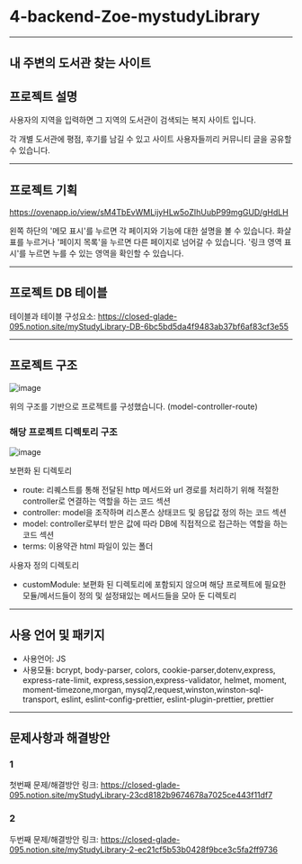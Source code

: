 # 4-backend-Zoe-mystudyLibrary
------------------------------------

내 주변의 도서관 찾는 사이트
------------------------------------
## 프로젝트 설명

  사용자의 지역을 입력하면 그 지역의 도서관이 검색되는 복지 사이트 입니다.
  
  각 개별 도서관에 평점, 후기를 남길 수 있고 사이트 사용자들끼리 커뮤니티 글을 공유할 수 있습니다.

------------------------------------
## 프로젝트 기획
https://ovenapp.io/view/sM4TbEvWMLijyHLw5oZIhUubP99mgGUD/gHdLH

왼쪽 하단의 '메모 표시'를 누르면 각 페이지와 기능에 대한 설명을 볼 수 있습니다.
화살표를 누르거나 '페이지 목록'을 누르면 다른 페이지로 넘어갈 수 있습니다.
'링크 영역 표시'를 누르면 누를 수 있는 영역을 확인할 수 있습니다.

------------------------------------
## 프로젝트 DB 테이블

테이블과 테이블 구성요소:
https://closed-glade-095.notion.site/myStudyLibrary-DB-6bc5bd5da4f9483ab37bf6af83cf3e55

-------------------------------------
## 프로젝트 구조
![image](https://user-images.githubusercontent.com/98700133/166647004-e903aab2-f4ed-44db-9cac-f97b5b3e5cd0.png)

위의 구조를 기반으로 프로젝트를 구성했습니다. 
(model-controller-route)





### 해당 프로젝트 디렉토리 구조
![image](https://user-images.githubusercontent.com/98700133/166646865-e7d6aafd-644d-4210-b574-e974d8893630.png)

보편화 된 디렉토리
+ route: 리퀘스트를 통해 전달된 http 메서드와 url 경로를 처리하기 위해 적절한 controller로 연결하는 역할을 하는 코드 섹션
+ controller: model을 조작하며 리스폰스 상태코드 및 응답값 정의 하는 코드 섹션
+ model: controller로부터 받은 값에 따라 DB에 직접적으로 접근하는 역할을 하는 코드 섹션
+ terms: 이용약관 html 파일이 있는 폴더

사용자 정의 디렉토리
+ customModule: 보편화 된 디렉토리에 포함되지 않으며 해당 프로젝트에 필요한 모듈/메서드들이 정의 및 설정돼있는 메서드들을 모아 둔 디렉토리

--------------------------------------
## 사용 언어 및 패키지

+ 사용언어: JS
+ 사용모듈: bcrypt, body-parser, colors, cookie-parser,dotenv,express, express-rate-limit, express,session,express-validator, helmet, moment, moment-timezone,morgan,
           mysql2,request,winston,winston-sql-transport, eslint, eslint-config-prettier, eslint-plugin-prettier, prettier

--------------------------------------
## 문제사항과 해결방안

### 1

첫번째 문제/해결방안 링크: 
https://closed-glade-095.notion.site/myStudyLibrary-23cd8182b9674678a7025ce443f11df7

### 2

두번째 문제/해결방안 링크:
https://closed-glade-095.notion.site/myStudyLibrary-2-ec21cf5b53b0428f9bce3c5fa2ff9736
